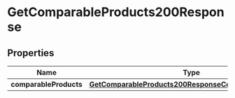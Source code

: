 

# GetComparableProducts200Response

## Properties

Name | Type | Description | Notes
------------ | ------------- | ------------- | -------------
**comparableProducts** | [**GetComparableProducts200ResponseComparableProducts**](GetComparableProducts200ResponseComparableProducts.md) |  | 




